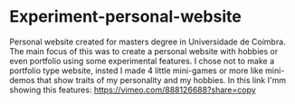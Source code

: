 # Experiment-personal-website
Personal website created for masters degree in Universidade de Coimbra. The main focus of this was to create a personal website with hobbies or even portfolio using some experimental features.
I chose not to make a portfolio type website, insted I made 4 little mini-games or more like mini-demos that show traits of my personality and my hobbies.
 In this link I'mm showing this features:
https://vimeo.com/888126688?share=copy
